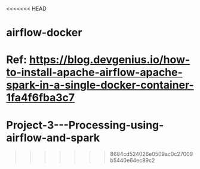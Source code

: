 <<<<<<< HEAD
# airflow-docker

Ref: https://blog.devgenius.io/how-to-install-apache-airflow-apache-spark-in-a-single-docker-container-1fa4f6fba3c7
=======
# Project-3---Processing-using-airflow-and-spark
>>>>>>> 8684cd524026e0509ac0c27009b5440e64ec89c2

